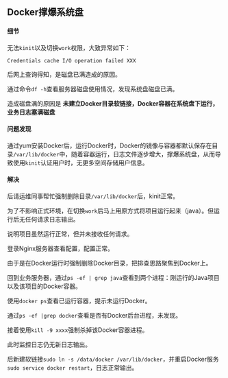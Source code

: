 ## Docker撑爆系统盘

#### 细节
无法`kinit`以及切换`work`权限，大致异常如下：
```
Credentials cache I/O operation failed XXX
```

后网上查询得知，是磁盘已满造成的原因。

通过命令`df -h`查看服务器磁盘使用情况，发现系统盘磁盘已满。

造成磁盘满的原因是 **未建立Docker目录软链接，Docker容器在系统盘下运行，业务日志塞满磁盘**


#### 问题发现
通过yum安装Docker后，运行Docker时，Docker的镜像与容器都默认保存在目录`/var/lib/docker`中，随着容器运行，日志文件逐步增大，撑爆系统盘，从而导致使用`kinit`认证用户时，无更多空间存储用户信息。

#### 解决
后请运维同事帮忙强制删除目录`/var/lib/docker`后，kinit正常。

为了不影响正式环境，在切换`work`后马上用原方式将项目运行起来（java）。但运行后无任何请求日志输出。

说明项目虽然运行正常，但并未接收任何请求。

登录Nginx服务器查看配置，配置正常。

由于是在Docker运行时强制删除Docker目录，把排查思路聚焦到Docker上。

回到业务服务器，通过`ps -ef | grep java`查看到两个进程：刚运行的Java项目以及该项目的Docker容器。

使用`docker ps`查看已运行容器，提示未运行Docker。

通过`ps -ef |grep docker`查看是否有Docker后台进程，未发现。

接着使用`kill -9 xxxx`强制杀掉该Docker容器进程。

此时监控日志仍无新日志输出。

后新建软链接`sudo ln -s /data/docker /var/lib/docker`，并重启Docker服务`sudo service docker restart`，日志正常输出。
